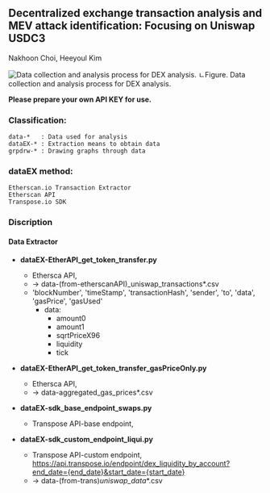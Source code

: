 ## Decentralized exchange transaction analysis and MEV attack identification: Focusing on Uniswap USDC3
Nakhoon Choi, Heeyoul Kim 


![Data collection and analysis process for DEX analysis.](https://github.com/skg4463/MDPI_DEX-MEV_transaction_analysis/assets/45844164/43da90b2-011e-4b10-bba9-e10236a608fc)
ㄴFigure. Data collection and analysis process for DEX analysis.

**Please prepare your own API KEY for use.**

### Classification:
	data-*   : Data used for analysis
	dataEX-* : Extraction means to obtain data
	grpdrw-* : Drawing graphs through data


### dataEX method:
	Etherscan.io Transaction Extractor
 	Etherscan API
	Transpose.io SDK
            
### Discription
#### Data Extractor
- **dataEX-EtherAPI_get_token_transfer.py**
  - Ethersca API, 
  - -> data-(from-etherscanAPI)_uniswap_transactions*.csv
  - 'blockNumber', 'timeStamp', 'transactionHash', 'sender', 'to', 'data', 'gasPrice', 'gasUsed'
    - data:  
        - amount0     
        - amount1	    
        - sqrtPriceX96
        - liquidity   
        - tick        


- **dataEX-EtherAPI_get_token_transfer_gasPriceOnly.py**
  - Ethersca API, 
  - -> data-aggregated_gas_prices*.csv


- **dataEX-sdk_base_endpoint_swaps.py**
  - Transpose API-base endpoint,


- **dataEX-sdk_custom_endpoint_liqui.py**
  - Transpose API-custom endpoint, https://api.transpose.io/endpoint/dex_liquidity_by_account?end_date={end_date}&start_date={start_date}
  - -> data-(from-trans)_uniswap_data_*.csv





